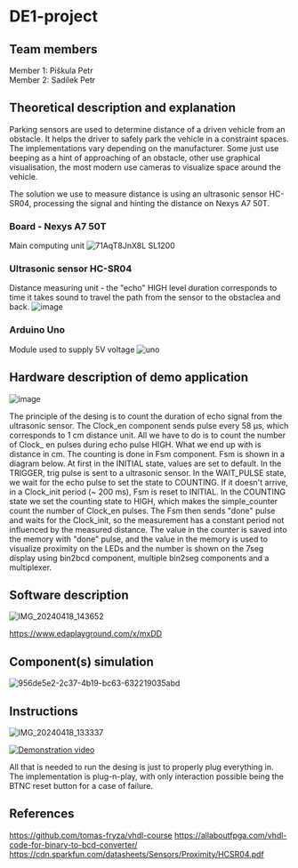 # DE1-project
## Team members
Member 1: Piškula Petr <br>
Member 2: Sadílek Petr <br>


## Theoretical description and explanation
Parking sensors are used to determine distance of a driven vehicle from an obstacle. It helps the driver to safely park the vehicle in a constraint spaces. The implementations vary depending on the manufacturer. Some just use beeping as a hint of approaching of an obstacle, other use graphical visualisation, the most modern use cameras to visualize space around the vehicle.

The solution we use to measure distance is using an ultrasonic sensor HC-SR04, processing the signal and hinting the distance on Nexys A7 50T. <br>
### Board - Nexys A7 50T <br>
Main computing unit
![71AqT8JnX8L _SL1200_](https://github.com/404Sada/DE1-project/assets/165081418/67521a6f-28e0-482c-bca0-f23695782674)

### Ultrasonic sensor HC-SR04 <br>
Distance measuring unit - the "echo" HIGH level duration corresponds to time it takes sound to travel the path from the sensor to the obstaclea
and back.
![image](https://github.com/404Sada/DE1-project/assets/165081418/ecc7565a-74bc-4a62-b3e5-02c0126ec0f5)

### Arduino Uno <br>
Module used to supply 5V voltage
![uno](https://github.com/404Sada/DE1-project/assets/165081418/145b6cf9-d443-4fd2-a091-32dee3a8dc93)



## Hardware description of demo application
![image](https://github.com/404Sada/DE1-project/assets/165081418/bc8e02c2-bf69-4fb2-ab2c-92fd278ee579)

The principle of the desing is to count the duration of echo signal from the ultrasonic sensor. The Clock_en component sends pulse every 58 μs, which corresponds to 1 cm distance unit. All we have to do is to count the number of Clock_ en pulses during echo pulse HIGH. What we end up with is distance in cm. The counting is done in Fsm component. 
Fsm is shown in a diagram below. At first in the INITIAL state, values are set to default. In the TRIGGER, trig pulse is sent to a ultrasonic sensor. In the WAIT_PULSE state, we wait for the echo pulse to set the state to COUNTING. If it doesn't arrive, in a Clock_init period (~ 200 ms), Fsm is reset to INITIAL. In the COUNTING state we set the counting state to HIGH, which makes the simple_counter count the number of Clock_en pulses. The Fsm then sends "done" pulse and waits for the Clock_init, so the measurement has a constant period not influenced by the measured distance. 
The value in the counter is saved into the memory with "done" pulse, and the value in the memory is used to visualize proximity on the LEDs and the number is shown on the 7seg display using bin2bcd component, multiple bin2seg components and a multiplexer.

## Software description
![IMG_20240418_143652](https://github.com/404Sada/DE1-project/assets/165081418/44da01de-93dd-475b-be8c-467f9b368a25)

https://www.edaplayground.com/x/mxDD

## Component(s) simulation
![956de5e2-2c37-4b19-bc63-632219035abd](https://github.com/404Sada/DE1-project/assets/165081418/7cf86ef0-52e0-4959-9e61-1f5229499aaa)

## Instructions
![IMG_20240418_133337](https://github.com/404Sada/DE1-project/assets/165081418/ba82e8d2-199a-4d60-abba-9fb0b2f06111)

[![Demonstration video](https://img.youtube.com/vi/YOUTUBE_VIDEO_ID_HERE/0.jpg)](https://www.youtube.com/watch?v=Bn0FmMMkb_M)

All that is needed to run the desing is just to properly plug everything in. The implementation is plug-n-play, with only interaction possible being the BTNC reset button for a case of failure.

## References
https://github.com/tomas-fryza/vhdl-course
https://allaboutfpga.com/vhdl-code-for-binary-to-bcd-converter/
https://cdn.sparkfun.com/datasheets/Sensors/Proximity/HCSR04.pdf
